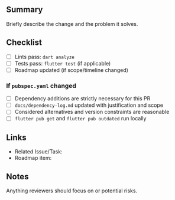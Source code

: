 ## Summary

Briefly describe the change and the problem it solves.

## Checklist

- [ ] Lints pass: `dart analyze`
- [ ] Tests pass: `flutter test` (if applicable)
- [ ] Roadmap updated (if scope/timeline changed)

### If `pubspec.yaml` changed

- [ ] Dependency additions are strictly necessary for this PR
- [ ] `docs/dependency-log.md` updated with justification and scope
- [ ] Considered alternatives and version constraints are reasonable
- [ ] `flutter pub get` and `flutter pub outdated` run locally

## Links

- Related Issue/Task:
- Roadmap item:

## Notes

Anything reviewers should focus on or potential risks.

